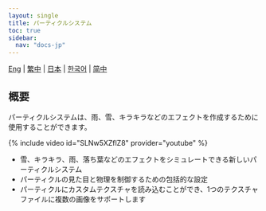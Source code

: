 ```yaml
---
layout: single
title: パーティクルシステム
toc: true
sidebar:
  nav: "docs-jp"
---
```

[Eng](/dancexr/features/particles) | [繁中](/tw/dancexr/features/particles) | [日本](/jp/dancexr/features/particles) | [한국어](/kr/dancexr/features/particles) | [简中](/zh/dancexr/features/particles)


## 概要
パーティクルシステムは、雨、雪、キラキラなどのエフェクトを作成するために使用することができます。

{% include video id="SLNw5XZflZ8" provider="youtube" %}
* 雪、キラキラ、雨、落ち葉などのエフェクトをシミュレートできる新しいパーティクルシステム
* パーティクルの見た目と物理を制御するための包括的な設定
* パーティクルにカスタムテクスチャを読み込むことができ、1つのテクスチャファイルに複数の画像をサポートします